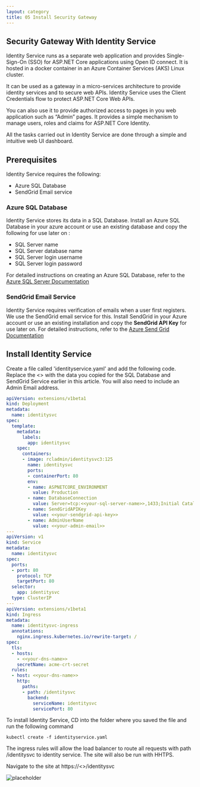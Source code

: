 ```yaml
---
layout: category
title: 05 Install Security Gateway
---
```


## Security Gateway With Identity Service

Identity Service runs as a separate web application and provides Single-Sign-On (SSO) for ASP.NET Core applications using Open ID connect. It is hosted in a docker container in an Azure Container Services (AKS) Linux cluster.

It can be used as a gateway in a micro-services architecture to provide identity services and to secure web APIs. Identity Service uses the Client Credentials flow to protect ASP.NET Core Web APIs.

You can also use it to provide authorized access to pages in you web application such as “Admin” pages. It provides a simple mechanism to manage users, roles and claims for ASP.NET Core Identity.

All the tasks carried out in Identity Service are done through a simple and intuitive web UI dashboard.

## Prerequisites

Identity Service requires the following:

* Azure SQL Database
* SendGrid Email service

### Azure SQL Database

Identity Service stores its data in a SQL Database. Install an Azure SQL Database in your azure account or use an existing database and copy the following for use later on : 

* SQL Server name
* SQL Server database name
* SQL Server login username
* SQL Server login password

For detailed instructions on creating an Azure SQL Database, refer to the  [Azure SQL Server Documentation](https://docs.microsoft.com/en-us/azure/sql-database/sql-database-get-started-portal)

### SendGrid Email Service

Identity Service requires verification of emails when a user first registers. We use the SendGrid email service for this. Install SendGrid in your Azure account or use an existing installation and copy the **SendGrid API Key** for use later on. For detailed instructions, refer to the  [Azure Send Grid Documentation](https://docs.microsoft.com/en-us/azure/sendgrid-dotnet-how-to-send-email)

## Install Identity Service

Create a file called 'identityservice.yaml' and add the following code. Replace the <<place holder text>> with the data you copied for the SQL Database and SendGrid Service earlier in this article. You will also need to include an Admin Email address.

```yaml
apiVersion: extensions/v1beta1
kind: Deployment
metadata:
  name: identitysvc
spec:
  template:
    metadata:
      labels:
        app: identitysvc
    spec:
      containers:
      - image: rcladmin/identitysvc3:125
        name: identitysvc
        ports:
        - containerPort: 80
        env:
        - name: ASPNETCORE_ENVIRONMENT
          value: Production
        - name: DatabaseConnection
          value: Server=tcp:<<your-sql-server-name>>,1433;Initial Catalog=<<your-db-name>>;Persist Security Info=False;User ID=<<your-sql-server-username>>;Password=<<your-sql-server-password>>;MultipleActiveResultSets=False;Encrypt=True;TrustServerCertificate=False;Connection Timeout=30;       
        - name: SendGridAPIKey
          value: <<your-sendgrid-api-key>>
        - name: AdminUserName
          value: <<your-admin-email>>
---
apiVersion: v1
kind: Service
metadata:
  name: identitysvc
spec:
  ports:
  - port: 80
    protocol: TCP
    targetPort: 80
  selector:
    app: identitysvc
  type: ClusterIP        
---
apiVersion: extensions/v1beta1
kind: Ingress
metadata:
  name: identitysvc-ingress
  annotations:
    nginx.ingress.kubernetes.io/rewrite-target: /
spec:
  tls:
  - hosts:
    - <<your-dns-name>>
    secretName: acme-crt-secret
  rules:
  - host: <<your-dns-name>>
    http:
      paths:
      - path: /identitysvc
        backend:
          serviceName: identitysvc
          servicePort: 80
```

To install Identity Service, CD into the folder where you saved the file and run the following command

```
kubectl create -f identityservice.yaml
```

The ingress rules will allow the load balancer to route all requests with path /identitysvc to identity service. The site will also be run with HHTPS. 

Navigate to the site at https://<<your-dns-name>>/identitysvc

![placeholder](https://raw.githubusercontent.com/rcl-microservices-aks/documentation/master/images/identity/identity-1.PNG "Image")



